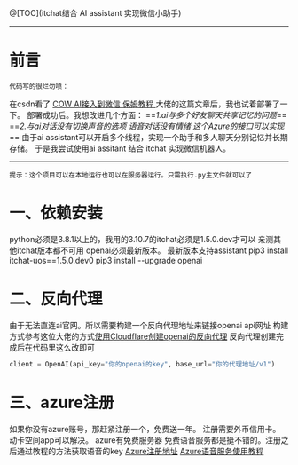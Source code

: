 @[TOC](itchat结合 AI assistant 实现微信小助手)

---

# 前言
`代码写的很烂勿喷：`

在csdn看了 [COW AI接入到微信 保姆教程 ](https://blog.csdn.net/m0_69655483/article/details/134170135?spm=1001.2014.3001.5501)大佬的这篇文章后，我也试着部署了一下。
 部署成功后。我想改进几个方面：
 		==*1.ai与多个好友聊天共享记忆的问题*==
 		==*2.与ai对话没有切换声音的选项  语音对话没有情绪 这个Azure的接口可以实现*==
 由于ai assistant可以开启多个线程，实现一个助手和多人聊天分别记忆并长期存储。 于是我尝试使用ai assitant 结合 itchat 实现微信机器人。
    
 	 


---

`提示：这个项目可以在本地运行也可以在服务器运行。只需执行.py主文件就可以了`

# 一、依赖安装

 python必须是3.8.1以上的，我用的3.10.7的itchat必须是1.5.0.dev才可以 亲测其他itchat版本都不可用  openai必须最新版本。 最新版本支持assistant
	pip3 install itchat-uos==1.5.0.dev0
	pip3 install --upgrade openai
   
# 二、反向代理
由于无法直连ai官网。所以需要构建一个反向代理地址来链接openai api网址
构建方式参考这位大佬的方式[使用Cloudflare创建openai的反向代理](https://blog.csdn.net/guo_zhen_qian/article/details/134957351?ops_request_misc=%257B%2522request%255Fid%2522%253A%2522170442003016777224489813%2522%252C%2522scm%2522%253A%252220140713.130102334.pc%255Fall.%2522%257D&request_id=170442003016777224489813&biz_id=0&utm_medium=distribute.pc_search_result.none-task-blog-2~all~first_rank_ecpm_v1~rank_v31_ecpm-1-134957351-null-null.142%5Ev99%5Epc_search_result_base6&utm_term=open%E5%8F%8D%E5%90%91%E4%BB%A3%E7%90%86&spm=1018.2226.3001.4187)  反向代理创建完成后在代码里这么改即可

```python
client = OpenAI(api_key="你的openai的key", base_url="你的代理地址/v1")
```

# 三、azure注册
如果你没有azure账号，那赶紧注册一个，免费送一年。 注册需要外币信用卡。 动卡空间app可以解决。  azure有免费服务器 免费语音服务都是挺不错的。注册之后通过教程的方法获取语音的key
[Azure注册地址](https://azure.microsoft.com/zh-cn/get-started/welcome-to-azure/?subscriptionId=fb407ffc-43a6-462d-bb96-4ac955ba76c5)
[Azure语音服务使用教程](https://zhuanlan.zhihu.com/p/627165015?utm_id=0)

